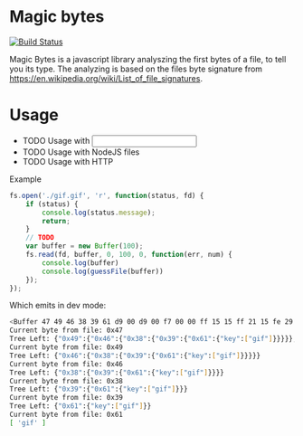 # Magic bytes

[![Build Status](https://travis-ci.org/LarsKoelpin/magic-bytes.svg?branch=master)](https://travis-ci.org/LarsKoelpin/magic-bytes)


Magic Bytes is a javascript library analyszing the first bytes of a file, to tell you its type. The analyzing
is based on the files byte signature from https://en.wikipedia.org/wiki/List_of_file_signatures.

# Usage
* TODO Usage with <input />
* TODO Usage with NodeJS files
* TODO Usage with HTTP

Example
```javascript
fs.open('./gif.gif', 'r', function(status, fd) {
    if (status) {
        console.log(status.message);
        return;
    }
    // TODO
    var buffer = new Buffer(100);
    fs.read(fd, buffer, 0, 100, 0, function(err, num) {
        console.log(buffer)
        console.log(guessFile(buffer))
    });
});
```

Which emits in dev mode:
```bash
<Buffer 47 49 46 38 39 61 d9 00 d9 00 f7 00 00 ff 15 15 ff 21 15 fe 29 15 fe 2f 15 fd 34 15 fd 38 15 fc 3c 15 fc 40 15 fb 43 14 fb 47 14 fa 4a 14 fa 4c 14 f9 ... >
Current byte from file: 0x47
Tree Left: {"0x49":{"0x46":{"0x38":{"0x39":{"0x61":{"key":["gif"]}}}}},"key":["mpeg"]}
Current byte from file: 0x49
Tree Left: {"0x46":{"0x38":{"0x39":{"0x61":{"key":["gif"]}}}}}
Current byte from file: 0x46
Tree Left: {"0x38":{"0x39":{"0x61":{"key":["gif"]}}}}
Current byte from file: 0x38
Tree Left: {"0x39":{"0x61":{"key":["gif"]}}}
Current byte from file: 0x39
Tree Left: {"0x61":{"key":["gif"]}}
Current byte from file: 0x61
[ 'gif' ]
```
